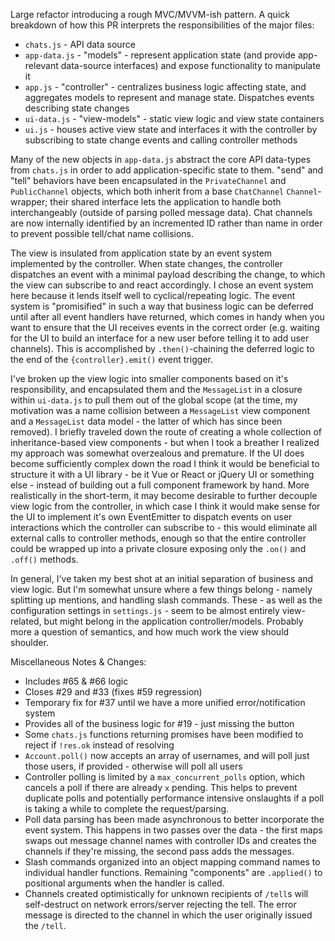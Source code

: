 Large refactor introducing a rough MVC/MVVM-ish pattern. A quick breakdown of how this PR interprets the responsibilities of the major files:

  - `chats.js` - API data source
  - `app-data.js` - "models" - represent application state (and provide app-relevant data-source interfaces) and expose functionality to manipulate it
  - `app.js` - "controller" - centralizes business logic affecting state, and aggregates models to represent and manage state. Dispatches events describing state changes
  - `ui-data.js` - "view-models" - static view logic and view state containers
  - `ui.js` - houses active view state and interfaces it with the controller by subscribing to state change events and calling controller methods

Many of the new objects in `app-data.js` abstract the core API data-types from `chats.js` in order to add application-specific state to them. "send" and "tell" behaviors have been encapsulated in the `PrivateChannel` and `PublicChannel` objects, which both inherit from a base `ChatChannel` `Channel`-wrapper; their shared interface lets the application to handle both interchangeably (outside of parsing polled message data). Chat channels are now internally identified by an incremented ID rather than name in order to prevent possible tell/chat name collisions.

The view is insulated from application state by an event system implemented by the controller. When state changes, the controller dispatches an event with a minimal payload describing the change, to which the view can subscribe to and react accordingly. I chose an event system here because it lends itself well to cyclical/repeating logic. The event system is "promisified" in such a way that business logic can be deferred until after all event handlers have returned, which comes in handy when you want to ensure that the UI receives events in the correct order (e.g. waiting for the UI to build an interface for a new user before telling it to add user channels). This is accomplished by `.then()`-chaining the deferred logic to the end of the `{controller}.emit()` event trigger.

I've broken up the view logic into smaller components based on it's responsibility, and encapsulated them and the `MessageList` in a closure within `ui-data.js` to pull them out of the global scope (at the time, my motivation was a name collision between a `MessageList` view component and a `MessageList` data model - the latter of which has since been removed). I briefly traveled down the route of creating a whole collection of inheritance-based view components - but when I took a breather I realized my approach was somewhat overzealous and premature. If the UI does become sufficiently complex down the road I think it would be beneficial to structure it with a UI library - be it Vue or React or jQuery UI or something else - instead of building out a full component framework by hand. More realistically in the short-term, it may become desirable to further decouple view logic from the controller, in which case I think it would make sense for the UI to implement it's own EventEmitter to dispatch events on user interactions which the controller can subscribe to - this would eliminate all external calls to controller methods, enough so that the entire controller could be wrapped up into a private closure exposing only the `.on()` and `.off()` methods.

In general, I've taken my best shot at an initial separation of business and view logic. But I'm somewhat unsure where a few things belong - namely splitting up mentions, and handling slash commands. These - as well as the configuration settings in `settings.js` - seem to be almost entirely view-related, but might belong in the application controller/models. Probably more a question of semantics, and how much work the view should shoulder.

Miscellaneous Notes & Changes:
 - Includes #65 & #66 logic
 - Closes #29 and #33 (fixes #59 regression)
 - Temporary fix for #37 until we have a more unified error/notification system
 - Provides all of the business logic for #19 - just missing the button
 - Some `chats.js` functions returning promises have been modified to reject if `!res.ok` instead of resolving
 - `Account.poll()` now accepts an array of usernames, and will poll just those users, if provided - otherwise will poll all users
 - Controller polling is limited by a `max_concurrent_polls` option, which cancels a poll if there are already `x` pending. This helps to prevent duplicate polls and potentially performance intensive onslaughts if a poll is taking a while to complete the request/parsing.
 - Poll data parsing has been made asynchronous to better incorporate the event system. This happens in two passes over the data - the first maps swaps out message channel names with controller IDs and creates the channels if they're missing, the second pass adds the messages.
 - Slash commands organized into an object mapping command names to individual handler functions. Remaining "components" are `.applied()` to positional arguments when the handler is called.
 - Channels created optimistically for unknown recipients of `/tell`s will self-destruct on network errors/server rejecting the tell. The error message is directed to the channel in which the user originally issued the `/tell`.
